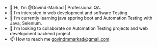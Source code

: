 - 👋 Hi, I’m @Govind-Markad | Professional QA.
- 👀 I’m interested in web development and software Testing.
- 🌱 I’m currently learning java sppring boot and Automation Testing with Java, Selenium.
- 💞️ I’m looking to collaborate on Automation Testing projects and web development backend project.
- 📫 How to reach me govindmmarkad@gmail.com

<!---
Govind-Markad/Govind-Markad is a ✨ special ✨ repository because its `README.md` (this file) appears on your GitHub profile.
You can click the Preview link to take a look at your changes.
--->
